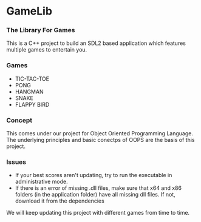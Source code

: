 # GameLib
### The Library For Games
This is a C++ project to build an SDL2 based application which features multiple games to entertain you.

### Games
- TIC-TAC-TOE
- PONG
- HANGMAN
- SNAKE
- FLAPPY BIRD

### Concept
This comes under our project for Object Oriented Programming Language. The underlying principles and basic conectps of OOPS are the basis of this project.

### Issues
- If your best scores aren't updating, try to run the executable in administrative mode.
- If there is an error of missing .dll files, make sure that x64 and x86 folders (in the application folder) have all missing dll files. If not, download it from the dependencies

We will keep updating this project with different games from time to time.
